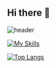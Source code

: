 ## Hi there 👋


![header](https://capsule-render.vercel.app/api?type=waving&color=auto&height=300&section=header&text=ChrisLin%20Lab&fontSize=90)

[![My Skills](https://skillicons.dev/icons?i=aws,azure,git,github,c,cpp,py,arduino,raspberrypi,react,js,html,css,nodejs,django,fastapi,opencv,mysql,postgres,sqlite,replit,unity)](https://skillicons.dev)

[![Top Langs](https://github-readme-stats.vercel.app/api/top-langs/?username=jiminxchris&layout=compact&theme=radical)](https://github.com/anuraghazra/github-readme-stats)

<!--
**jiminxchris/jiminxchris** is a ✨ _special_ ✨ repository because its `README.md` (this file) appears on your GitHub profile.

[![Anurag's GitHub stats](https://github-readme-stats.vercel.app/api?username=jiminxchris&show_icons=true&theme=radical)](https://github.com/anuraghazra/github-readme-stats)

Here are some ideas to get you started:

- 🔭 I’m currently working on ...
- 🌱 I’m currently learning ...
- 👯 I’m looking to collaborate on ...
- 🤔 I’m looking for help with ...
- 💬 Ask me about ...
- 📫 How to reach me: ...
- 😄 Pronouns: ...
- ⚡ Fun fact: ...
-->
